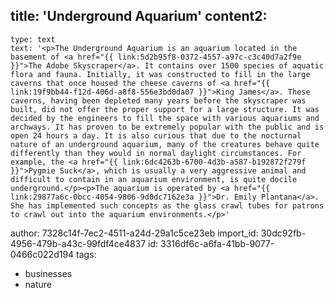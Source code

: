 title: 'Underground Aquarium'
content2:
  -
    type: text
    text: '<p>The Underground Aquarium is an aquarium located in the basement of <a href="{{ link:5d2b95f8-0372-4557-a97c-c3c40d7a2f9e }}">The Adobe Skyscraper</a>. It contains over 1500 species of aquatic flora and fauna. Initially, it was constructed to fill in the large caverns that once housed the cheese caverns of <a href="{{ link:19f9bb44-f12d-406d-a8f8-556e3bd0da07 }}">King James</a>. These caverns, having been depleted many years before the skyscraper was built, did not offer the proper support for a large structure. It was decided by the engineers to fill the space with various aquariums and archways. It has proven to be extremely popular with the public and is open 24 hours a day. It is also curious that due to the nocturnal nature of an underground aquarium, many of the creatures behave quite differently than they would in normal daylight circumstances. For example, the <a href="{{ link:6dc4263b-6700-4d3b-a587-b192872f279f }}">Pygmie Suck</a>, which is usually a very aggressive animal and difficult to contain in an aquarium environment, is quite docile underground.</p><p>The aquarium is operated by <a href="{{ link:29877a6c-0bcc-4054-9806-9d0dc7162e3a }}">Dr. Emily Plantana</a>. She has implemented such concepts as the glass crawl tubes for patrons to crawl out into the aquarium environments.</p>'
author: 7328c14f-7ec2-4511-a24d-29a1c5ce23eb
import_id: 30dc92fb-4956-479b-a43c-99fdf4ce4837
id: 3316df6c-a6fa-41bb-9077-0466c022d194
tags:
  - businesses
  - nature
